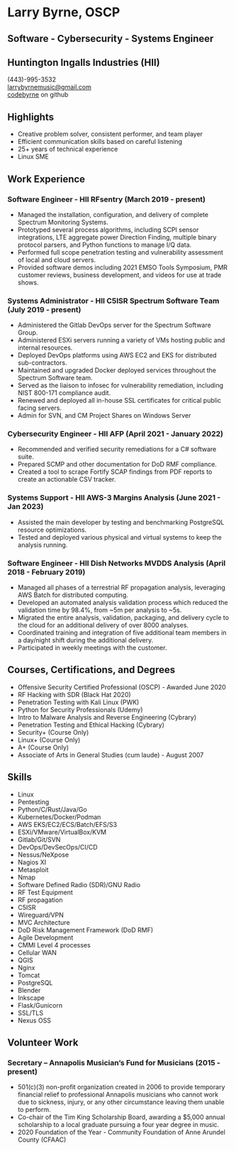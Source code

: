 # Larry Byrne, OSCP
## Software - Cybersecurity - Systems Engineer
## Huntington Ingalls Industries (HII)
(443)-995-3532 \
larrybyrnemusic@gmail.com \
[codebyrne](https://github.com/codebyrne) on github

## Highlights
  - Creative problem solver, consistent performer, and team player
  - Efficient communication skills based on careful listening
  - 25+ years of technical experience
  - Linux SME

## Work Experience

### Software Engineer - HII RFsentry (March 2019 - present)
  - Managed the installation, configuration, and delivery of complete Spectrum Monitoring Systems.
  - Prototyped several process algorithms, including SCPI sensor integrations, LTE aggregate power Direction Finding,  multiple binary protocol parsers, and Python functions to manage I/Q data.
  - Performed full scope penetration testing and vulnerability assessment of local and cloud servers.
  - Provided software demos including 2021 EMSO Tools Symposium, PMR customer reviews, business development, and videos for use at trade shows.

### Systems Administrator - HII C5ISR Spectrum Software Team (July 2019 - present)
  - Administered the Gitlab DevOps server for the Spectrum Software Group.
  - Administered ESXi servers running a variety of VMs hosting public and internal resources.
  - Deployed DevOps platforms using AWS EC2 and EKS for distributed sub-contractors.
  - Maintained and upgraded Docker deployed services throughout the Spectrum Software team.
  - Served as the liaison to infosec for vulnerability remediation, including NIST 800-171 compliance audit. 
  - Renewed and deployed all in-house SSL certificates for critical public facing servers.
  - Admin for SVN, and CM Project Shares on Windows Server

### Cybersecurity Engineer - HII AFP (April 2021 - January 2022)
  - Recommended and verified security remediations for a C# software suite.
  - Prepared SCMP and other documentation for DoD RMF compliance.
  - Created a tool to scrape Fortify SCAP findings from PDF reports to create an actionable CSV tracker. 

### Systems Support - HII AWS-3 Margins Analysis (June 2021 - Jan 2023)
  - Assisted the main developer by testing and benchmarking PostgreSQL resource optimizations.
  - Tested and deployed various physical and virtual systems to keep the analysis running.

### Software Engineer - HII Dish Networks MVDDS Analysis (April 2018 - February 2019)
  - Managed all phases of a terrestrial RF propagation analysis, leveraging AWS Batch for distributed computing.
  - Developed an automated analysis validation process which reduced the validation time by 98.4%, from ~5m per analysis to ~5s.
  - Migrated the entire analysis, validation, packaging, and delivery cycle to the cloud for an additional delivery of over 8000 analyses.
  - Coordinated training and integration of five additional team members in a day/night shift during the additional delivery.
  - Participated in weekly meetings with the customer.

## Courses, Certifications, and Degrees
  - Offensive Security Certified Professional (OSCP) - Awarded June 2020
  - RF Hacking with SDR (Black Hat 2020)
  - Penetration Testing with Kali Linux (PWK)
  - Python for Security Professionals (Udemy)
  - Intro to Malware Analysis and Reverse Engineering (Cybrary)
  - Penetration Testing and Ethical Hacking (Cybrary)
  - Security+ (Course Only)
  - Linux+ (Course Only)
  - A+ (Course Only)
  - Associate of Arts in General Studies (cum laude) - August 2007

## Skills
  - Linux
  - Pentesting
  - Python/C/Rust/Java/Go
  - Kubernetes/Docker/Podman
  - AWS EKS/EC2/ECS/Batch/EFS/S3
  - ESXi/VMware/VirtualBox/KVM
  - Gitlab/Git/SVN
  - DevOps/DevSecOps/CI/CD
  - Nessus/NeXpose
  - Nagios XI
  - Metasploit
  - Nmap
  - Software Defined Radio (SDR)/GNU Radio
  - RF Test Equipment
  - RF propagation
  - C5ISR
  - Wireguard/VPN
  - MVC Architecture
  - DoD Risk Management Framework (DoD RMF)
  - Agile Development
  - CMMI Level 4 processes
  - Cellular WAN
  - QGIS
  - Nginx
  - Tomcat
  - PostgreSQL
  - Blender
  - Inkscape
  - Flask/Gunicorn
  - SSL/TLS
  - Nexus OSS

## Volunteer Work

### Secretary – Annapolis Musician’s Fund for Musicians (2015 - present)
  - 501(c)(3) non-profit organization created in 2006 to provide temporary financial relief to professional Annapolis musicians who cannot work due to sickness, injury, or any other circumstance leaving them unable to perform.
  - Co-chair of the Tim King Scholarship Board, awarding a $5,000 annual scholarship to a local graduate pursuing a four year degree in music.
  - 2020 Foundation of the Year - Community Foundation of Anne Arundel County (CFAAC)

